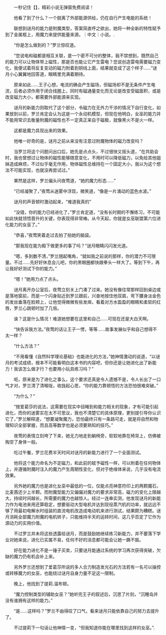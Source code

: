 　　一秒记住【】，精彩小说无弹窗免费阅读！

　　他看了到了什么？一个脱离了外部能源供给，仍在自行产生电能的系统！

　　联想到谜月的能力是附魔类型，答案简直呼之欲出，她将一种全新的特性赋予到了金属框上，用魔力来提供能量来源。｜中文｜小说。.

　　“你是怎么做到的？”罗兰惊叹道。

　　“您说电和磁都是相互关联，是一个密不可分的整体，我不禁想到，既然自己的能力可以让物体带上磁性，那是否也能让它产生雷电？您说创造雷电需要磁力变化，我便试着将反复变动的磁力附着到铜线上面，结果就变成了这个样子……”谜月小心翼翼地回答道，眼睛里充满着期待。

　　原来如此……王子心想，电流的确会产生磁场，但磁场却不是无条件产生电流，后者必须作用于闭合线圈上，同时有磁通量变化而无论是改变受磁面积，或是改变磁力大小，都需要外部能源来实现。

　　谜月的新能力则取代了这个部分，令磁力在无外力干涉的情况下自行变化，如果放到以前，罗兰肯定会认为这是一个永动机模型，但现在他明白，女巫的能力并不能用常识去衡量附魔的磁性也不一定真正来自于磁极，就像黑火不是火一样。

　　这都是魔力具现出来的效果。

　　他唯一好奇的是，谜月之前从来没有注意过附魔物体的磁力改变吗？

　　当罗兰将这个问题问出口后，她先是点点头，不过很快又摇头道，“在共助会时，我也曾想过让物体的磁性能够随意变化，不用时可以降低磁力，以免给其他姐妹造成麻烦，不过似乎毫无作用，物体磁性总维持在一个固定大小，我以为这个想法不可能实现，也就没再尝试过。”

　　果然是这样，罗兰偏头问夜莺道，“她的魔力形态……”

　　“已经凝聚了，”夜莺从迷雾中浮现，微笑道，“像是一片涌动的蓝色水波。”

　　谜月的声音顿时激动起来，“难道我真的”

　　“没错，你的能力已经进化了，”罗兰肯定道，“没有长时期的不懈练习，不可能如此快就领悟晋升的关键，你表现得非常棒。从今天起，你就是女巫联盟第六位进化能力的女巫了。”

　　“恭喜，”夜莺笑着走过去拍了拍她的脑袋。

　　“那我现在能为殿下做更多的事了吗？”谜月眼睛闪闪发光道。

　　“嗯，多到数不清，”罗兰翘起嘴角，“就如我之前说的那样，你的潜力不可限量。不过……先好好休息会儿吧，你的黑眼圈都快跟拳头一样大了。等到下午，再让我好好测试下你的能力。”

　　“嗯！”她用力点了点头。

　　谜月离开办公室后，夜莺立刻关上门凑了过来。她没有像往常那样回到桌边或是落地窗前，而是一个闪身贴近到罗兰跟前，兴奋地按住他双肩，弯下腰身淡金色的发丝垂落在脸颊上，让他觉得微微有些发痒。看着对方水盈盈的眼睛和柔软的红唇，罗兰心跳顿时加了几倍。

　　诶？这是什么情况！难道她想要在这里和自己……可现在还是大白天啊。

　　“快告诉我方法。”夜莺的话让王子一愣，等等……故事发展似乎和自己想得不太一样？

　　“什么方法？”

　　“不用看懂《自然科学理论基础》也能进化的方法，”她神情激动的说道，“以谜月的考试成绩，根本不可能看明白这本书的内容吧，但你还是让她进化出了新能力！我该怎么做才行？也要用小玩具练习吗？”

　　呃，原来是为了进化之事么，这个要求还真是令人遗憾不是，令人长出了一口气才对，罗兰清了清喉咙，收拢起心思，“你的能力靠顿悟的方法恐怕很难突破。”

　　“为什么？”

　　“按爱葛莎的说法，这需要在现实中目睹到和能力相关的现象，才有可能引起进化，而你的迷雾实在太不可思议，我也不清楚它的具体原理，更别提引导你认识它了，”罗兰解释道，“想要凝聚魔力，恐怕最终只有一条路可走，就是将自然和物理知识全部掌握，而且高等数学也是必须要熟知的技巧。”

　　夜莺的表情立刻垮了下来，她无力地走到躺椅旁，软软地靠在椅背上，仿佛被掏空了身体一般。

　　吃过午餐，罗兰花费半天时间对谜月的新能力进行了一个全面测试。

　　他将这个能力命名为不定磁力，和此前的赋予磁性一样，可以附着在任何物体上，并遵循附魔时注入的魔力产生周期性变化，但对于绝缘体来说，几乎没有电流效果。

　　另外她的魔力也是进化女巫中最低的一位，仅能点亮神意符印上的两颗魔石，比麦茜还少上半颗。而附魔型能力又偏偏对魔力的要求非常高，磁力的变化上限越大，持续时间越长，所需要的魔力也越惊人。经过一连串实测，他发现谜月的新能力作为电池来用还算稳定，想要驱动大型电机并达到现役蒸汽机的功率，就远远不够了用最初电解水时组装的直流电机改造成电动机来进行测试，结果颇为糟糕。谜月消耗全部魔力附魔的电机转子，只能维持半天的运转时间，这几乎否定了它作为源动力的实用价值。

　　不过罗兰并未将这些透露给谜月，而是鼓励她继续练习新能力，并不要落下学业对她来说，进化已实属不易，任何不好的消息都可能会让她一蹶不振。

　　好在能力进化不是一锤子买卖，只要谜月能通过系统的学习再次获得突破，欠缺的魔力仍有机会补上来。

　　另外罗兰还想到了爱葛莎所说的多人合力制造发光石的方法若有一名可以操控或转移魔力的女巫，也能绕过谜月自身力量不足这一限制。

　　晚上，他找到了提莉.温布顿。

　　“魔力控制类型的辅助女巫？”她听完王子的叙述后，沉思了片刻，“沉睡岛并没有谁拥有这样的能力。”

　　“是……这样吗？”罗兰不由得叹了口气，看来谜月只能依靠自己的努力去提升了。

　　不过提莉下一句话让他神情一变，“但我知道你能在哪里找到这样的女巫。”.
